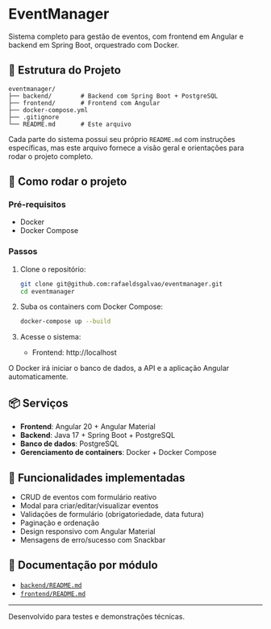 

# EventManager

Sistema completo para gestão de eventos, com frontend em Angular e backend em Spring Boot, orquestrado com Docker.

## 🧱 Estrutura do Projeto

```
eventmanager/
├── backend/        # Backend com Spring Boot + PostgreSQL
├── frontend/       # Frontend com Angular
├── docker-compose.yml
├── .gitignore
└── README.md       # Este arquivo
```

Cada parte do sistema possui seu próprio `README.md` com instruções específicas, mas este arquivo fornece a visão geral e orientações para rodar o projeto completo.

## 🚀 Como rodar o projeto

### Pré-requisitos

- Docker
- Docker Compose

### Passos

1. Clone o repositório:
   ```bash
   git clone git@github.com:rafaeldsgalvao/eventmanager.git
   cd eventmanager
   ```

2. Suba os containers com Docker Compose:
   ```bash
   docker-compose up --build
   ```

3. Acesse o sistema:
   - Frontend: http://localhost

O Docker irá iniciar o banco de dados, a API e a aplicação Angular automaticamente.

## 📦 Serviços

- **Frontend**: Angular 20 + Angular Material
- **Backend**: Java 17 + Spring Boot + PostgreSQL
- **Banco de dados**: PostgreSQL
- **Gerenciamento de containers**: Docker + Docker Compose

## 🧪 Funcionalidades implementadas

- CRUD de eventos com formulário reativo
- Modal para criar/editar/visualizar eventos
- Validações de formulário (obrigatoriedade, data futura)
- Paginação e ordenação
- Design responsivo com Angular Material
- Mensagens de erro/sucesso com Snackbar

## 📁 Documentação por módulo

- [`backend/README.md`](./backend/README.md)
- [`frontend/README.md`](./frontend/README.md)

---

Desenvolvido para testes e demonstrações técnicas.